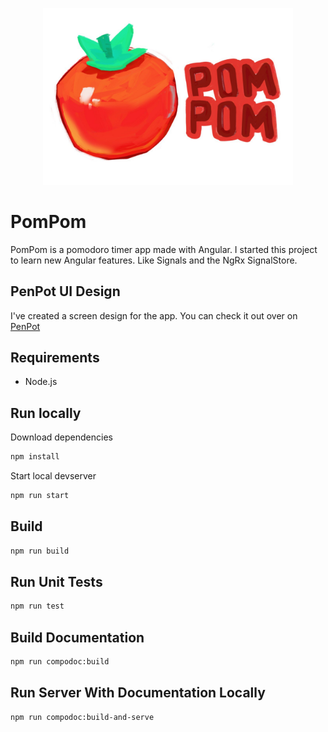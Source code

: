 <p align="center">
<img src="./docs/logo.png" width="400px">
</p>

# PomPom

PomPom is a pomodoro timer app made with Angular. I started this project to learn new Angular features. Like Signals and the NgRx SignalStore.

## PenPot UI Design

I've created a screen design for the app. You can check it out over on [PenPot](https://design.penpot.app/#/view/61b3a512-985c-80ca-8004-39143e9e1abe?page-id=61b3a512-985c-80ca-8004-39143e9e1abf&section=interactions&index=0&share-id=761002ba-63cd-80f4-8004-4ebbd40af36b)

## Requirements

- Node.js

## Run locally

Download dependencies

```bash
npm install
```

Start local devserver

```bash
npm run start
```

## Build

```bash
npm run build
```

## Run Unit Tests

```bash
npm run test
```

## Build Documentation

```bash
npm run compodoc:build
```

## Run Server With Documentation Locally

```bash
npm run compodoc:build-and-serve
```
